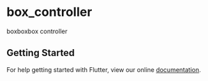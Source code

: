 # box_controller

boxboxbox controller

## Getting Started

For help getting started with Flutter, view our online
[documentation](https://flutter.io/).
